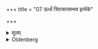 +++
title = "07 ऊर्ध्वं त्रिरात्रात्सम्भव इत्येके"

+++

<details><summary>मूलम्</summary>

ऊर्ध्वं त्रिरात्रात्सम्भव इत्येके ७
</details>

<details><summary>Oldenberg</summary>

7. After three nights have passed, they should cohabit, according to some (teachers).
</details>
